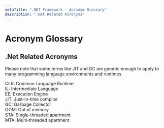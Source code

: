 ```yaml
---
metaTitle: ".NET Framework - Acronym Glossary"
description: ".Net Related Acronyms"
---
```


# Acronym Glossary




## .Net Related Acronyms


Please note that some terms like JIT and GC are generic enough to apply to many programming language environments and runtimes.

CLR: Common Language Runtime<br />
IL: Intermediate Language<br />
EE: Execution Engine<br />
JIT: Just-in-time compiler<br />
GC: Garbage Collector<br />
OOM: Out of memory<br />
STA: Single-threaded apartment<br />
MTA: Multi-threaded apartment

